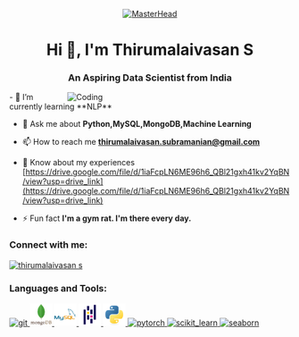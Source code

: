 <p align="center">
  <a href="https://BreadcrumbsThirumalaivasanS.io">
    <img src="https://i.gifer.com/74pZ.gif" alt="MasterHead">
  </a>
</p>

<h1 align="center">Hi 👋, I'm Thirumalaivasan S</h1>
<h3 align="center">An Aspiring Data Scientist from India</h3>
<img align="right" alt="Coding" width="400" src="https://cdn.dribbble.com/users/8619169/screenshots/16116886/media/a63d64bcccad878cb9dfdb9a9f6b6416.gif">
- 🌱 I’m currently learning **NLP**

- 💬 Ask me about **Python,MySQL,MongoDB,Machine Learning**

- 📫 How to reach me **thirumalaivasan.subramanian@gmail.com**

- 📄 Know about my experiences [https://drive.google.com/file/d/1iaFcpLN6ME96h6_QBl21gxh41kv2YqBN/view?usp=drive_link](https://drive.google.com/file/d/1iaFcpLN6ME96h6_QBl21gxh41kv2YqBN/view?usp=drive_link)

- ⚡ Fun fact **I'm a gym rat. I'm there every day.**

<h3 align="left">Connect with me:</h3>
<p align="left">
<a href="https://linkedin.com/in/thirumalaivasan s" target="blank"><img align="center" src="https://raw.githubusercontent.com/rahuldkjain/github-profile-readme-generator/master/src/images/icons/Social/linked-in-alt.svg" alt="thirumalaivasan s" height="30" width="40" /></a>
</p>

<h3 align="left">Languages and Tools:</h3>
<p align="left"> <a href="https://git-scm.com/" target="_blank" rel="noreferrer"> <img src="https://www.vectorlogo.zone/logos/git-scm/git-scm-icon.svg" alt="git" width="40" height="40"/> </a> <a href="https://www.mongodb.com/" target="_blank" rel="noreferrer"> <img src="https://raw.githubusercontent.com/devicons/devicon/master/icons/mongodb/mongodb-original-wordmark.svg" alt="mongodb" width="40" height="40"/> </a> <a href="https://www.mysql.com/" target="_blank" rel="noreferrer"> <img src="https://raw.githubusercontent.com/devicons/devicon/master/icons/mysql/mysql-original-wordmark.svg" alt="mysql" width="40" height="40"/> </a> <a href="https://pandas.pydata.org/" target="_blank" rel="noreferrer"> <img src="https://raw.githubusercontent.com/devicons/devicon/2ae2a900d2f041da66e950e4d48052658d850630/icons/pandas/pandas-original.svg" alt="pandas" width="40" height="40"/> </a> <a href="https://www.python.org" target="_blank" rel="noreferrer"> <img src="https://raw.githubusercontent.com/devicons/devicon/master/icons/python/python-original.svg" alt="python" width="40" height="40"/> </a> <a href="https://pytorch.org/" target="_blank" rel="noreferrer"> <img src="https://www.vectorlogo.zone/logos/pytorch/pytorch-icon.svg" alt="pytorch" width="40" height="40"/> </a> <a href="https://scikit-learn.org/" target="_blank" rel="noreferrer"> <img src="https://upload.wikimedia.org/wikipedia/commons/0/05/Scikit_learn_logo_small.svg" alt="scikit_learn" width="40" height="40"/> </a> <a href="https://seaborn.pydata.org/" target="_blank" rel="noreferrer"> <img src="https://seaborn.pydata.org/_images/logo-mark-lightbg.svg" alt="seaborn" width="40" height="40"/> </a> </p>
